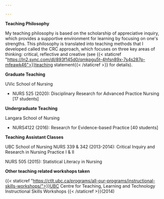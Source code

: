 ```yaml
---

---
```

**Teaching Philosophy**

My teaching philosophy is based on the scholarship of appreciative inquiry, which provides a supportive environment for learning by focusing on one's strengths. This philosophy is translated into teaching methods that I developed called the CRC approach, which focuses on three key areas of thinking: critical, reflective and creative (see {{< staticref "https://ln2.sync.com/dl/893f145d0/qmkpgu5t-4hfsn89x-7s4s287p-mfeawk46">}}teaching statement{{< /staticref >}} for details). 

**Graduate Teaching**

UVic School of Nursing
- NURS 525 (2020): Disciplinary Research for Advanced Practice Nursing [17 students]


**Undergraduate Teaching**

Langara School of Nursing
- NURS4122 (2016): Research for Evidence-based Practice [40 students]


**Teaching Assistant Classes**

UBC School of Nursing 
NURS 339 & 342 (2013-2014): Critical Inquiry and Research in Nursing Practice I & II

NURS 505 (2015): Statistical Literacy in Nursing 

**Other teaching related workshops taken**

{{< staticref "https://ctlt.ubc.ca/programs/all-our-programs/instructional-skills-workshops/">}}UBC Centre for Teaching, Learning and Technology Instructional Skills Workshops {{< /staticref >}}(2014)


